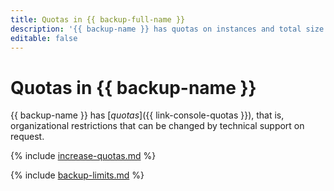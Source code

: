 ```yaml
---
title: Quotas in {{ backup-full-name }}
description: '{{ backup-name }} has quotas on instances and total size of backups. For more information about the service restrictions, read this article.'
editable: false
---
```


# Quotas in {{ backup-name }}

{{ backup-name }} has [_quotas_]({{ link-console-quotas }}), that is, organizational restrictions that can be changed by technical support on request.

{% include [increase-quotas.md](../../_includes/increase-quotas.md) %}

{% include [backup-limits.md](../../_includes/backup-limits.md) %}
